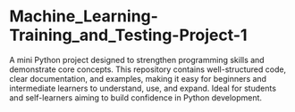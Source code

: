 # Machine_Learning-Training_and_Testing-Project-1
A mini Python project designed to strengthen programming skills and demonstrate core concepts. This repository contains well-structured code, clear documentation, and examples, making it easy for beginners and intermediate learners to understand, use, and expand. Ideal for students and self-learners aiming to build confidence in Python development.
